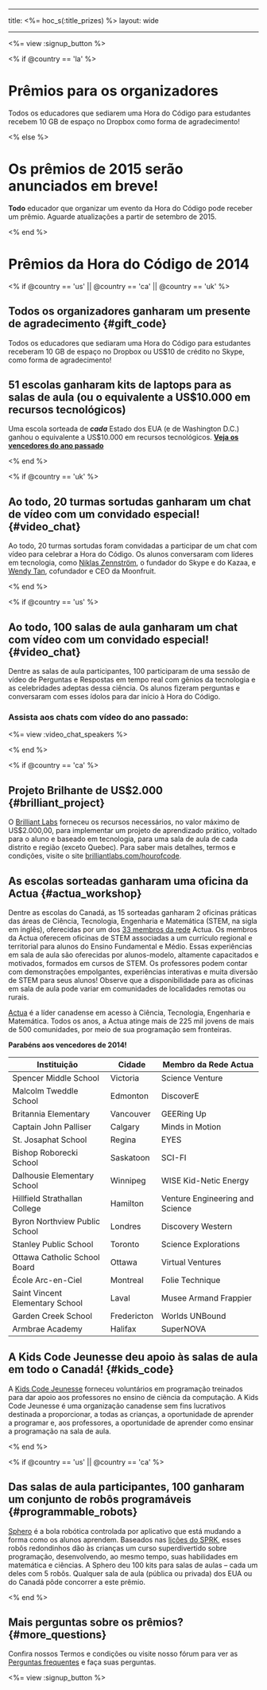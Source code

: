 * * *

title: <%= hoc_s(:title_prizes) %> layout: wide

* * *

<%= view :signup_button %>

<% if @country == 'la' %>

# Prêmios para os organizadores

Todos os educadores que sediarem uma Hora do Código para estudantes recebem 10 GB de espaço no Dropbox como forma de agradecimento!

<% else %>

# Os prêmios de 2015 serão anunciados em breve!

**Todo** educador que organizar um evento da Hora do Código pode receber um prêmio. Aguarde atualizações a partir de setembro de 2015.

<% end %>

# Prêmios da Hora do Código de 2014

<% if @country == 'us' || @country == 'ca' || @country == 'uk' %>

## Todos os organizadores ganharam um presente de agradecimento {#gift_code}

Todos os educadores que sediaram uma Hora do Código para estudantes receberam 10 GB de espaço no Dropbox ou US$10 de crédito no Skype, como forma de agradecimento!

## 51 escolas ganharam kits de laptops para as salas de aula (ou o equivalente a US$10.000 em recursos tecnológicos)

Uma escola sorteada de ***cada*** Estado dos EUA (e de Washington D.C.) ganhou o equivalente a US$10.000 em recursos tecnológicos. [**Veja os vencedores do ano passado**](http://codeorg.tumblr.com/post/104109522378/prize-winners)

<% end %>

<% if @country == 'uk' %>

## Ao todo, 20 turmas sortudas ganharam um chat de vídeo com um convidado especial! {#video_chat}

Ao todo, 20 turmas sortudas foram convidadas a participar de um chat com vídeo para celebrar a Hora do Código. Os alunos conversaram com líderes em tecnologia, como [Niklas Zennström](https://www.youtube.com/watch?v=28Uiam6mFeI), o fundador do Skype e do Kazaa, e [Wendy Tan](https://www.youtube.com/watch?v=Xzh54UPe4qg), cofundador e CEO da Moonfruit.

<% end %>

<% if @country == 'us' %>

## Ao todo, 100 salas de aula ganharam um chat com vídeo com um convidado especial! {#video_chat}

Dentre as salas de aula participantes, 100 participaram de uma sessão de vídeo de Perguntas e Respostas em tempo real com gênios da tecnologia e as celebridades adeptas dessa ciência. Os alunos fizeram perguntas e conversaram com esses ídolos para dar início à Hora do Código.

### Assista aos chats com vídeo do ano passado:

<%= view :video_chat_speakers %>

<% end %>

<% if @country == 'ca' %>

## Projeto Brilhante de US$2.000 {#brilliant_project}

O [Brilliant Labs](http://brilliantlabs.com/hourofcode) forneceu os recursos necessários, no valor máximo de US$2.000,00, para implementar um projeto de aprendizado prático, voltado para o aluno e baseado em tecnologia, para uma sala de aula de cada distrito e região (exceto Quebec). Para saber mais detalhes, termos e condições, visite o site [brilliantlabs.com/hourofcode](http://brilliantlabs.com/hourofcode).

## As escolas sorteadas ganharam uma oficina da Actua {#actua_workshop}

Dentre as escolas do Canadá, as 15 sorteadas ganharam 2 oficinas práticas das áreas de Ciência, Tecnologia, Engenharia e Matemática (STEM, na sigla em inglês), oferecidas por um dos [33 membros da rede](http://www.actua.ca/about-members/) Actua. Os membros da Actua oferecem oficinas de STEM associadas a um currículo regional e territorial para alunos do Ensino Fundamental e Médio. Essas experiências em sala de aula são oferecidas por alunos-modelo, altamente capacitados e motivados, formados em cursos de STEM. Os professores podem contar com demonstrações empolgantes, experiências interativas e muita diversão de STEM para seus alunos! Observe que a disponibilidade para as oficinas em sala de aula pode variar em comunidades de localidades remotas ou rurais.

[Actua](http://actua.ca/) é a líder canadense em acesso à Ciência, Tecnologia, Engenharia e Matemática. Todos os anos, a Actua atinge mais de 225 mil jovens de mais de 500 comunidades, por meio de sua programação sem fronteiras.

**Parabéns aos vencedores de 2014!**

| Instituição                     | Cidade      | Membro da Rede Actua            |
| ------------------------------- | ----------- | ------------------------------- |
| Spencer Middle School           | Victoria    | Science Venture                 |
| Malcolm Tweddle School          | Edmonton    | DiscoverE                       |
| Britannia Elementary            | Vancouver   | GEERing Up                      |
| Captain John Palliser           | Calgary     | Minds in Motion                 |
| St. Josaphat School             | Regina      | EYES                            |
| Bishop Roborecki School         | Saskatoon   | SCI-FI                          |
| Dalhousie Elementary School     | Winnipeg    | WISE Kid-Netic Energy           |
| Hillfield Strathallan College   | Hamilton    | Venture Engineering and Science |
| Byron Northview Public School   | Londres     | Discovery Western               |
| Stanley Public School           | Toronto     | Science Explorations            |
| Ottawa Catholic School Board    | Ottawa      | Virtual Ventures                |
| École Arc-en-Ciel               | Montreal    | Folie Technique                 |
| Saint Vincent Elementary School | Laval       | Musee Armand Frappier           |
| Garden Creek School             | Fredericton | Worlds UNBound                  |
| Armbrae Academy                 | Halifax     | SuperNOVA                       |

## A Kids Code Jeunesse deu apoio às salas de aula em todo o Canadá! {#kids_code}

A [Kids Code Jeunesse](http://www.kidscodejeunesse.org) forneceu voluntários em programação treinados para dar apoio aos professores no ensino de ciência da computação. A Kids Code Jeunesse é uma organização canadense sem fins lucrativos destinada a proporcionar, a todas as crianças, a oportunidade de aprender a programar e, aos professores, a oportunidade de aprender como ensinar a programação na sala de aula.

<% end %>

<% if @country == 'us' || @country == 'ca' %>

## Das salas de aula participantes, 100 ganharam um conjunto de robôs programáveis {#programmable_robots}

[Sphero](http://www.gosphero.com/) é a bola robótica controlada por aplicativo que está mudando a forma como os alunos aprendem. Baseados nas [lições do SPRK](http://www.gosphero.com/education/), esses robôs redondinhos dão às crianças um curso superdivertido sobre programação, desenvolvendo, ao mesmo tempo, suas habilidades em matemática e ciências. A Sphero deu 100 kits para salas de aulas – cada um deles com 5 robôs. Qualquer sala de aula (pública ou privada) dos EUA ou do Canadá pôde concorrer a este prêmio.

<% end %>

## Mais perguntas sobre os prêmios? {#more_questions}

Confira nossos Termos e condições</a> ou visite nosso fórum para ver as [Perguntas frequentes](http://support.code.org) e faça suas perguntas.

<%= view :signup_button %>